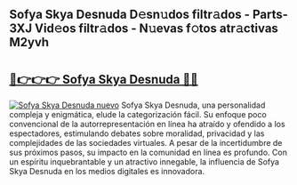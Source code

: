 ## Sofya Skya Desnuda D𝚎sn𝚞dos filtr𝚊dos - Parts-3XJ Vid𝚎os filtr𝚊dos - N𝚞evas f𝚘tos atr𝚊ctivas M2yvh

# <h2><a href="http://mb683ln.tromn.icu/?c=Sofya+Skya+Desnuda">🔗👉👉👉 Sofya Skya Desnuda 🔗🔗</a></h2>

[![Sofya Skya Desnuda nuevo](https://i.imgur.com/pEAQMta.gif)](http://mb683ln.tromn.icu/?c=Sofya+Skya+Desnuda)
Sofya Skya Desnuda, una personalidad compleja y enigmática, elude la categorización fácil. Su enfoque poco convencional de la autorrepresentación en línea ha atraído y ofendido a los espectadores, estimulando debates sobre moralidad, privacidad y las complejidades de las sociedades virtuales. A pesar de la incertidumbre de sus próximos pasos, su impacto en la comunidad en línea es profundo. Con un espíritu inquebrantable y un atractivo innegable, la influencia de Sofya Skya Desnuda en los medios digitales es innovadora.
